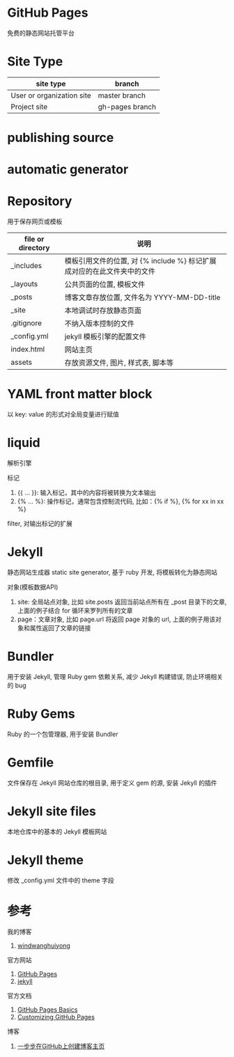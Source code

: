 # GitHub Pages

免费的静态网站托管平台

# Site Type

| site type                 | branch          |
| ------------------------- | --------------- |
| User or organization site | master branch   |
| Project site              | gh-pages branch |

# publishing source

# automatic generator

# Repository

用于保存网页或模板

| file or directory | 说明                   |
| ----------------- | --------------------- |
| _includes         | 模板引用文件的位置, 对 {% include %} 标记扩展成对应的在此文件夹中的文件 |
| _layouts          | 公共页面的位置, 模板文件           |
| _posts            | 博客文章存放位置, 文件名为 YYYY-MM-DD-title |
| _site             | 本地调试时存放静态页面            |
| .gitignore        | 不纳入版本控制的文件              |
| _config.yml       | jekyll 模板引擎的配置文件         |
| index.html        | 网站主页                        |
| assets            | 存放资源文件, 图片, 样式表, 脚本等 |

# YAML front matter block

以 key: value 的形式对全局变量进行赋值

# liquid

解析引擎

标记

1. {{ ... }}: 输入标记，其中的内容将被转换为文本输出
2. \{\% ... \%\}: 操作标记，通常包含控制流代码, 比如：{% if %}, {% for xx in xx %}

filter, 对输出标记的扩展

# Jekyll

静态网站生成器 static site generator, 基于 ruby 开发, 将模板转化为静态网站

对象(模板数据API)

1. site: 全局站点对象, 比如 site.posts 返回当前站点所有在 \_post 目录下的文章, 上面的例子结合 for 循环来罗列所有的文章
2. page：文章对象, 比如 page.url 将返回 page 对象的 url, 上面的例子用该对象和属性返回了文章的链接

# Bundler

用于安装 Jekyll, 管理 Ruby gem 依赖关系, 减少 Jekyll 构建错误, 防止环境相关的 bug

# Ruby Gems

Ruby 的一个包管理器, 用于安装 Bundler

# Gemfile

文件保存在 Jekyll 网站仓库的根目录, 用于定义 gem 的源, 安装 Jekyll 的插件

# Jekyll site files

本地仓库中的基本的 Jekyll 模板网站

# Jekyll theme

修改 \_config.yml 文件中的 theme 字段

# 参考

我的博客

1. [windwanghuiyong](https://windwanghuiyong.github.io/)

官方网站

1. [GitHub Pages](https://pages.github.com/)
2. [jekyll](https://github.com/jekyll/jekyll)

官方文档

1. [GitHub Pages Basics](https://help.github.com/categories/github-pages-basics/)
2. [Customizing GitHub Pages](https://help.github.com/categories/customizing-github-pages/)

博客

1. [一步步在GitHub上创建博客主页](http://www.pchou.info/ssgithubPage/2013-01-03-build-github-blog-page-01.html)
